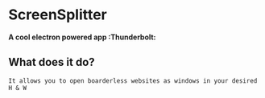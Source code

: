 # ScreenSplitter

**A cool electron powered app :Thunderbolt:**

## What does it do?

``` 
It allows you to open boarderless websites as windows in your desired H & W
```


